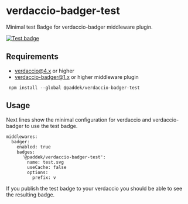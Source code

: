 # verdaccio-badger-test
Minimal test Badge for verdaccio-badger middleware plugin.

[![Test badge](/-/badger/@paddek/verdaccio-badger-test/test.svg)]()

## Requirements

* verdaccio@4.x or higher
* verdaccio-badger@1.x or higher middleware plugin

```
 npm install --global @paddek/verdaccio-badger-test
```

## Usage

Next lines show the minimal configuration for verdaccio and verdaccio-badger to use the test badge.  
```
middlewares:
  badger:
    enabled: true
    badges:
      '@paddek/verdaccio-badger-test':
        name: test.svg
        useCache: false
        options:
          prefix: v
```

If you publish the test badge to your verdaccio you should be able to see the resulting badge.